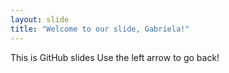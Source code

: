 ```yaml
---
layout: slide
title: "Welcome to our slide, Gabriela!"
---
```

This is GitHub slides
Use the left arrow to go back!
